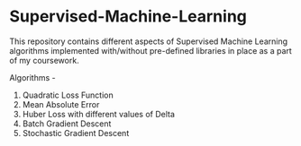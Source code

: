 # Supervised-Machine-Learning

This repository contains different aspects of Supervised Machine Learning algorithms implemented with/without pre-defined libraries in place as a part of my coursework.

Algorithms - 

1. Quadratic Loss Function
2. Mean Absolute Error
3. Huber Loss with different values of Delta
4. Batch Gradient Descent
5. Stochastic Gradient Descent

